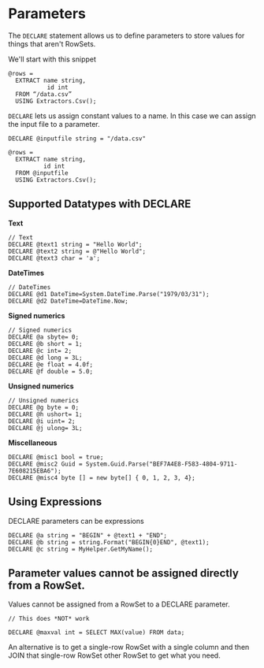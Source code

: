 # Parameters

The `DECLARE` statement allows us to define parameters to store values for things that aren't RowSets.

We'll start with this snippet

```
@rows = 
  EXTRACT name string, 
           id int
  FROM “/data.csv”
  USING Extractors.Csv();
```

`DECLARE` lets us assign constant values to a name. In this case we can assign the input file to a parameter.

```
DECLARE @inputfile string = "/data.csv"

@rows = 
  EXTRACT name string, 
          id int
  FROM @inputfile
  USING Extractors.Csv();
```

## Supported Datatypes with DECLARE

**Text**

```
// Text
DECLARE @text1 string = "Hello World";
DECLARE @text2 string = @"Hello World";
DECLARE @text3 char = 'a';
```

**DateTimes**

```
// DateTimes
DECLARE @d1 DateTime=System.DateTime.Parse("1979/03/31");
DECLARE @d2 DateTime=DateTime.Now;
```

**Signed numerics**

```
// Signed numerics
DECLARE @a sbyte= 0;
DECLARE @b short = 1;
DECLARE @c int= 2;
DECLARE @d long = 3L;
DECLARE @e float = 4.0f;
DECLARE @f double = 5.0;
```

**Unsigned numerics**

```
// Unsigned numerics
DECLARE @g byte = 0;
DECLARE @h ushort= 1;
DECLARE @i uint= 2;
DECLARE @j ulong= 3L;
```

**Miscellaneous**

```
DECLARE @misc1 bool = true;
DECLARE @misc2 Guid = System.Guid.Parse("BEF7A4E8-F583-4804-9711-7E608215EBA6");
DECLARE @misc4 byte [] = new byte[] { 0, 1, 2, 3, 4};
```



## Using Expressions

DECLARE parameters can be expressions

```
DECLARE @a string = "BEGIN" + @text1 + "END";
DECLARE @b string = string.Format("BEGIN{0}END", @text1);
DECLARE @c string = MyHelper.GetMyName();
```

## Parameter values cannot be assigned directly from a RowSet.

Values cannot be assigned from a RowSet to a DECLARE parameter.

```
// This does *NOT* work

DECLARE @maxval int = SELECT MAX(value) FROM data;
```

An alternative is to get a single-row RowSet with a single column and then JOIN that single-row RowSet other RowSet to get what you need.

